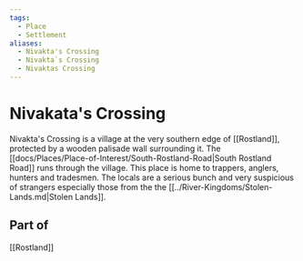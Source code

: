 ```yaml
---
tags:
  - Place
  - Settlement
aliases:
  - Nivakta's Crossing
  - Nivakta`s Crossing
  - Nivaktas Crossing
---
```

# Nivakata's Crossing
Nivakta's Crossing is a village at the very southern edge of [[Rostland]], protected by a wooden palisade wall surrounding it. The [[docs/Places/Place-of-Interest/South-Rostland-Road|South Rostland Road]] runs through the village. This place is home to trappers, anglers, hunters and tradesmen. The locals are a serious bunch and very suspicious of strangers especially those from the the [[../River-Kingdoms/Stolen-Lands.md|Stolen Lands]]. 

## Part of
[[Rostland]]